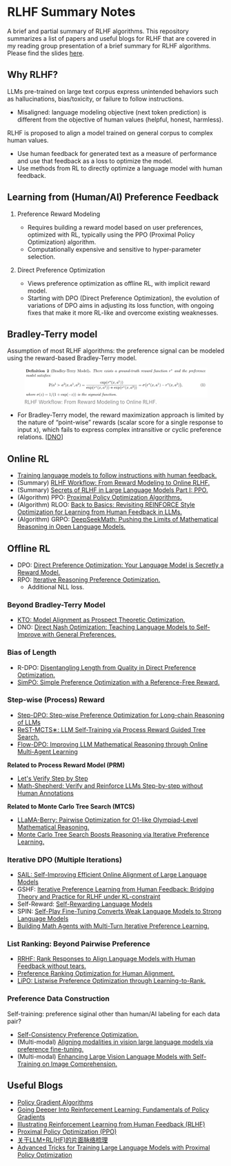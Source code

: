 # RLHF Summary Notes
A brief and partial summary of RLHF algorithms.
This repository summarizes a list of papers and useful blogs for RLHF that are covered in my reading group presentation of a brief summary for RLHF algorithms. Please find the slides [here](Reading_Group_RLHF.pdf). 

## Why RLHF?
LLMs pre-trained on large text corpus express unintended behaviors such as hallucinations, bias/toxicity, or failure to follow instructions.
- Misaligned: language modeling objective (next token prediction) is different from the objective of human values (helpful, honest, harmless).

RLHF is proposed to align a model trained on general corpus to complex human values.
- Use human feedback for generated text as a measure of performance and use that feedback as a loss to optimize the model.
- Use methods from RL to directly optimize a language model with human feedback.

## Learning from (Human/AI) Preference Feedback

1. Preference Reward Modeling 
    - Requires building a reward model based on user preferences, optimized with RL, typically using the PPO (Proximal Policy Optimization) algorithm.
    - Computationally expensive and sensitive to hyper-parameter selection.

2. Direct Preference Optimization
    - Views preference optimization as offline RL, with implicit reward model.
    - Starting with DPO (Direct Preference Optimization), the evolution of variations of DPO aims in adjusting its loss function, with ongoing fixes that make it more RL-like and overcome existing weaknesses.

## Bradley-Terry model
Assumption of most RLHF algorithms: the preference signal can be modeled using the reward-based Bradley-Terry model.

<figure>
  <img src="bt_model_rlhf_workflow.png" alt="Alt text" width="500">
  <figcaption style="font-size: smaller; color: gray;">RLHF Workflow: From Reward Modeling to Online RLHF.</figcaption>
</figure>

* For Bradley-Terry model, the reward maximization approach is limited by the nature of “point-wise” rewards (scalar score for a single response to input x), which fails to express complex intransitive or cyclic preference relations. [[DNO](https://arxiv.org/abs/2404.03715)]


## Online RL
- [Training language models to follow instructions with human feedback.](https://arxiv.org/abs/2203.02155)
- (Summary) [RLHF Workflow: From Reward Modeling to Online RLHF.](https://arxiv.org/pdf/2405.07863v1)
- (Summary) [Secrets of RLHF in Large Language Models Part I: PPO.](https://arxiv.org/abs/2307.04964)
- (Algorithm) PPO: [Proximal Policy Optimization Algorithms.](https://arxiv.org/abs/1707.06347)
- (Algorithm) RLOO: [Back to Basics: Revisiting REINFORCE Style Optimization for Learning from Human Feedback in LLMs.](https://arxiv.org/abs/2402.14740)
- (Algorithm) GRPO: [DeepSeekMath: Pushing the Limits of Mathematical Reasoning in Open Language Models.](https://arxiv.org/pdf/2402.03300)

## Offline RL
- DPO: [Direct Preference Optimization: Your Language Model is Secretly a Reward Model.](https://arxiv.org/abs/2305.18290) 
- RPO: [Iterative Reasoning Preference Optimization.](https://arxiv.org/abs/2404.19733)
    - Additional NLL loss.
### Beyond Bradley-Terry Model
- [KTO: Model Alignment as Prospect Theoretic Optimization.](https://arxiv.org/abs/2402.01306)
- DNO: [Direct Nash Optimization: Teaching Language Models to Self-Improve with General Preferences.](https://arxiv.org/abs/2404.03715)
### Bias of Length
- R-DPO: [Disentangling Length from Quality in Direct Preference Optimization.](https://arxiv.org/abs/2403.19159) 
- [SimPO: Simple Preference Optimization with a Reference-Free Reward.](https://arxiv.org/abs/2405.14734)
### Step-wise (Process) Reward
- [Step-DPO: Step-wise Preference Optimization for Long-chain Reasoning of LLMs](https://arxiv.org/abs/2406.18629)
- [ReST-MCTS∗: LLM Self-Training via Process Reward Guided Tree Search.](https://arxiv.org/abs/2406.03816)
- [Flow-DPO: Improving LLM Mathematical Reasoning through Online Multi-Agent Learning](https://arxiv.org/abs/2410.22304) 

**Related to Process Reward Model (PRM)**
- [Let's Verify Step by Step](https://arxiv.org/abs/2305.20050)
- [Math-Shepherd: Verify and Reinforce LLMs Step-by-step without Human Annotations](https://arxiv.org/abs/2312.08935)
  
**Related to Monte Carlo Tree Search (MTCS)**
- [LLaMA-Berry: Pairwise Optimization for O1-like Olympiad-Level Mathematical Reasoning.](https://arxiv.org/abs/2410.02884)
- [Monte Carlo Tree Search Boosts Reasoning via Iterative Preference Learning.](https://arxiv.org/abs/2405.00451)

### Iterative DPO (Multiple Iterations)
- [SAIL: Self-Improving Efficient Online Alignment of Large Language Models](https://arxiv.org/abs/2406.15567)
- GSHF: [Iterative Preference Learning from Human Feedback: Bridging Theory and Practice for RLHF under KL-constraint](https://arxiv.org/pdf/2312.11456)
- Self-Reward: [Self-Rewarding Language Models](https://arxiv.org/abs/2401.10020)
- SPIN: [Self-Play Fine-Tuning Converts Weak Language Models to Strong Language Models](https://arxiv.org/abs/2401.01335)
- [Building Math Agents with Multi-Turn Iterative Preference Learning.](https://arxiv.org/abs/2409.02392)

### List Ranking: Beyond Pairwise Preference
- [RRHF: Rank Responses to Align Language Models with Human Feedback without tears.](https://arxiv.org/abs/2304.05302)
- [Preference Ranking Optimization for Human Alignment.](https://arxiv.org/abs/2306.17492)
- [LiPO: Listwise Preference Optimization through Learning-to-Rank.](https://arxiv.org/abs/2402.01878)

### Preference Data Construction
Self-training: preference siginal other than human/AI labeling for each data pair?
- [Self-Consistency Preference Optimization.](https://arxiv.org/abs/2411.04109)
- (Multi-modal) [Aligning modalities in vision large language models via preference fine-tuning.](https://arxiv.org/abs/2402.11411)
- (Multi-modal) [Enhancing Large Vision Language Models with Self-Training on Image Comprehension.](https://arxiv.org/abs/2405.19716)


## Useful Blogs
- [Policy Gradient Algorithms](https://lilianweng.github.io/posts/2018-04-08-policy-gradient/) 
- [Going Deeper Into Reinforcement Learning: Fundamentals of Policy Gradients](https://danieltakeshi.github.io/2017/03/28/going-deeper-into-reinforcement-learning-fundamentals-of-policy-gradients/)
- [Illustrating Reinforcement Learning from Human Feedback (RLHF)](https://huggingface.co/blog/rlhf)
- [Proximal Policy Optimization (PPO)](https://huggingface.co/blog/deep-rl-ppo)
- [关于LLM+RL(HF)的片面脉络梳理](https://zhuanlan.zhihu.com/p/1686790674?utm_psn=1833144248435879936) 
- [Advanced Tricks for Training Large Language Models with Proximal Policy Optimization](https://www.notion.so/eb7b2d1891f44b3a84e7396d19d39e6f?v=01bcb084210149488d730064cbabc99f) 
